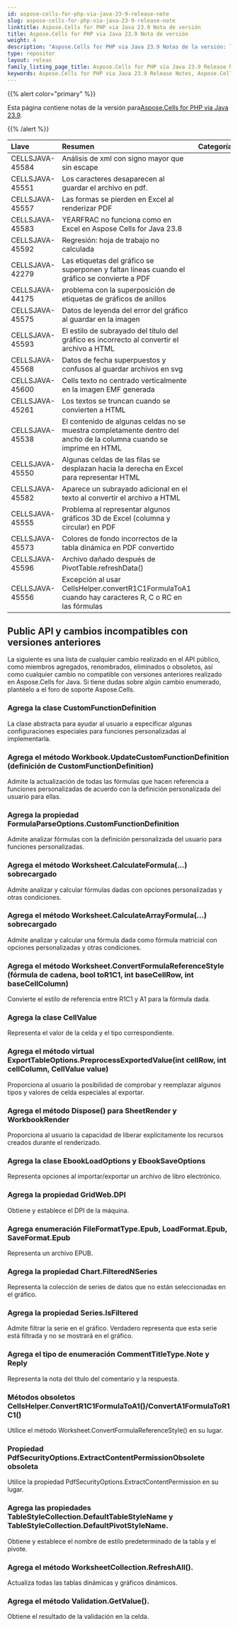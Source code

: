 ```yaml
---
id: aspose-cells-for-php-via-java-23-9-release-note
slug: aspose-cells-for-php-via-java-23-9-release-note
linktitle: Aspose.Cells for PHP via Java 23.9 Nota de versión
title: Aspose.Cells for PHP via Java 23.9 Nota de versión
weight: 4
description: "Aspose.Cells for PHP via Java 23.9 Notas de la versión: las últimas mejoras, nuevas funciones y correcciones"
type: repositor
layout: releas
family_listing_page_title: Aspose.Cells for PHP via Java 23.9 Release Note
keywords: Aspose.Cells for PHP via Java 23.9 Release Notes, Aspose.Cells for PHP via Java 23.9 updates and fixe
---
```

{{% alert color="primary" %}}

 Esta página contiene notas de la versión para[Aspose.Cells for PHP via Java 23.9](https://releases.aspose.com/cells/php/new-releases/aspose.cells-for-php-via-java-23.9/).

{{% /alert %}}

|**Llave**|**Resumen**|**Categoría**|
| :- | :- | :- |
|CELLSJAVA-45584| Análisis de xml con signo mayor que sin escape|
|CELLSJAVA-45551|Los caracteres desaparecen al guardar el archivo en pdf.|
|CELLSJAVA-45557|Las formas se pierden en Excel al renderizar PDF|
|CELLSJAVA-45583|YEARFRAC no funciona como en Excel en Aspose Cells for Java 23.8|
|CELLSJAVA-45592|Regresión: hoja de trabajo no calculada|
|CELLSJAVA-42279|Las etiquetas del gráfico se superponen y faltan líneas cuando el gráfico se convierte a PDF|
|CELLSJAVA-44175| problema con la superposición de etiquetas de gráficos de anillos|
|CELLSJAVA-45575|Datos de leyenda del error del gráfico al guardar en la imagen|
|CELLSJAVA-45593|El estilo de subrayado del título del gráfico es incorrecto al convertir el archivo a HTML|
|CELLSJAVA-45568|Datos de fecha superpuestos y confusos al guardar archivos en svg|
|CELLSJAVA-45600|Cells texto no centrado verticalmente en la imagen EMF generada|
|CELLSJAVA-45261|Los textos se truncan cuando se convierten a HTML|
|CELLSJAVA-45538| El contenido de algunas celdas no se muestra completamente dentro del ancho de la columna cuando se imprime en HTML|
|CELLSJAVA-45550|Algunas celdas de las filas se desplazan hacia la derecha en Excel para representar HTML|
|CELLSJAVA-45582|Aparece un subrayado adicional en el texto al convertir el archivo a HTML|
|CELLSJAVA-45555|Problema al representar algunos gráficos 3D de Excel (columna y circular) en PDF|
|CELLSJAVA-45573|Colores de fondo incorrectos de la tabla dinámica en PDF convertido|
|CELLSJAVA-45596|Archivo dañado después de PivotTable.refreshData()|
|CELLSJAVA-45556|Excepción al usar CellsHelper.convertR1C1FormulaToA1 cuando hay caracteres R, C o RC en las fórmulas|

##  **Public API y cambios incompatibles con versiones anteriores**

La siguiente es una lista de cualquier cambio realizado en el API público, como miembros agregados, renombrados, eliminados o obsoletos, así como cualquier cambio no compatible con versiones anteriores realizado en Aspose.Cells for Java. Si tiene dudas sobre algún cambio enumerado, plantéelo a el foro de soporte Aspose.Cells.

###  **Agrega la clase CustomFunctionDefinition**

La clase abstracta para ayudar al usuario a especificar algunas configuraciones especiales para funciones personalizadas al implementarla.

###  **Agrega el método Workbook.UpdateCustomFunctionDefinition (definición de CustomFunctionDefinition)**

Admite la actualización de todas las fórmulas que hacen referencia a funciones personalizadas de acuerdo con la definición personalizada del usuario para ellas.

###  **Agrega la propiedad FormulaParseOptions.CustomFunctionDefinition**

Admite analizar fórmulas con la definición personalizada del usuario para funciones personalizadas.

###  **Agrega el método Worksheet.CalculateFormula(...) sobrecargado**

Admite analizar y calcular fórmulas dadas con opciones personalizadas y otras condiciones.

###  **Agrega el método Worksheet.CalculateArrayFormula(...) sobrecargado**

Admite analizar y calcular una fórmula dada como fórmula matricial con opciones personalizadas y otras condiciones.

###  **Agrega el método Worksheet.ConvertFormulaReferenceStyle (fórmula de cadena, bool toR1C1, int baseCellRow, int baseCellColumn)**

Convierte el estilo de referencia entre R1C1 y A1 para la fórmula dada.

###  **Agrega la clase CellValue**

Representa el valor de la celda y el tipo correspondiente.

###  **Agrega el método virtual ExportTableOptions.PreprocessExportedValue(int cellRow, int cellColumn, CellValue value)**

Proporciona al usuario la posibilidad de comprobar y reemplazar algunos tipos y valores de celda especiales al exportar.

###  **Agrega el método Dispose() para SheetRender y WorkbookRender**

Proporciona al usuario la capacidad de liberar explícitamente los recursos creados durante el renderizado.

###  **Agrega la clase EbookLoadOptions y EbookSaveOptions**

Representa opciones al importar/exportar un archivo de libro electrónico.

###  **Agrega la propiedad GridWeb.DPI**

Obtiene y establece el DPI de la máquina.

###  **Agrega enumeración FileFormatType.Epub, LoadFormat.Epub, SaveFormat.Epub**

Representa un archivo EPUB.

###  **Agrega la propiedad Chart.FilteredNSeries**

Representa la colección de series de datos que no están seleccionadas en el gráfico.

###  **Agrega la propiedad Series.IsFiltered**

Admite filtrar la serie en el gráfico. Verdadero representa que esta serie está filtrada y no se mostrará en el gráfico.

###  **Agrega el tipo de enumeración CommentTitleType.Note y Reply**

Representa la nota del título del comentario y la respuesta.

###  **Métodos obsoletos CellsHelper.ConvertR1C1FormulaToA1()/ConvertA1FormulaToR1C1()**

Utilice el método Worksheet.ConvertFormulaReferenceStyle() en su lugar.

###  **Propiedad PdfSecurityOptions.ExtractContentPermissionObsolete obsoleta**

Utilice la propiedad PdfSecurityOptions.ExtractContentPermission en su lugar.

###  **Agrega las propiedades TableStyleCollection.DefaultTableStyleName y TableStyleCollection.DefaultPivotStyleName.**

Obtiene y establece el nombre de estilo predeterminado de la tabla y el pivote.

###  **Agrega el método WorksheetCollection.RefreshAll().**

Actualiza todas las tablas dinámicas y gráficos dinámicos.

###  **Agrega el método Validation.GetValue().**

Obtiene el resultado de la validación en la celda.
